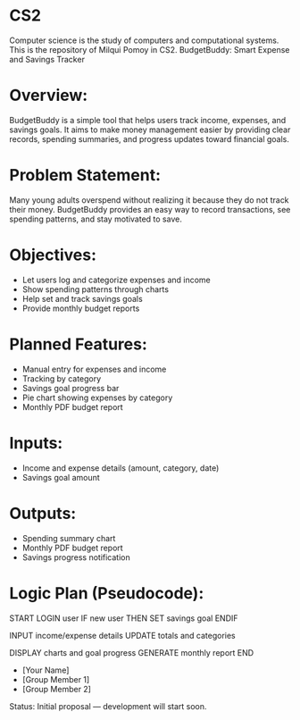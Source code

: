 # CS2
Computer science is the study of computers and computational systems. This is the repository of Milqui Pomoy in CS2.
BudgetBuddy: Smart Expense and Savings Tracker

# Overview:
BudgetBuddy is a simple tool that helps users track income, expenses, and savings goals. 
It aims to make money management easier by providing clear records, spending summaries, and progress updates toward financial goals.

# Problem Statement:
Many young adults overspend without realizing it because they do not track their money. 
BudgetBuddy provides an easy way to record transactions, see spending patterns, and stay motivated to save.

# Objectives:
- Let users log and categorize expenses and income
- Show spending patterns through charts
- Help set and track savings goals
- Provide monthly budget reports

# Planned Features:
- Manual entry for expenses and income
- Tracking by category
- Savings goal progress bar
- Pie chart showing expenses by category
- Monthly PDF budget report

# Inputs:
- Income and expense details (amount, category, date)
- Savings goal amount

# Outputs:
- Spending summary chart
- Monthly PDF budget report
- Savings progress notification

# Logic Plan (Pseudocode):
START
  LOGIN user
  IF new user THEN
      SET savings goal
  ENDIF

  INPUT income/expense details
  UPDATE totals and categories

  DISPLAY charts and goal progress
  GENERATE monthly report
END
- [Your Name]
- [Group Member 1]
- [Group Member 2]

Status:
Initial proposal — development will start soon.
